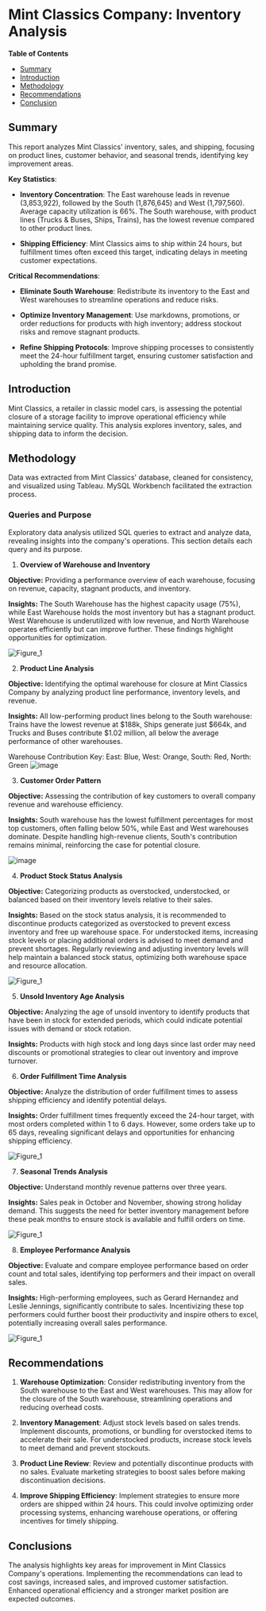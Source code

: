 # Mint Classics Company: Inventory Analysis

**Table of Contents**

- [Summary](#summary)
- [Introduction](#introduction)
- [Methodology](#methodology)
- [Recommendations](#recommendations)
- [Conclusion](#conclusion)

<a id="summary"></a>

## Summary

This report analyzes Mint Classics' inventory, sales, and shipping, focusing on product lines, customer behavior, and seasonal trends, identifying key improvement areas.

**Key Statistics**:

- **Inventory Concentration**: The East warehouse leads in revenue (3,853,922), followed by the South (1,876,645) and West (1,797,560). Average capacity utilization is 66%. The South warehouse, with product lines (Trucks & Buses, Ships, Trains), has the lowest revenue compared to other product lines.

- **Shipping Efficiency**: Mint Classics aims to ship within 24 hours, but fulfillment times often exceed this target, indicating delays in meeting customer expectations.

**Critical Recommendations**:

- **Eliminate South Warehouse**: Redistribute its inventory to the East and West warehouses to streamline operations and reduce risks.

- **Optimize Inventory Management**: Use markdowns, promotions, or order reductions for products with high inventory; address stockout risks and remove stagnant products.

- **Refine Shipping Protocols**: Improve shipping processes to consistently meet the 24-hour fulfillment target, ensuring customer satisfaction and upholding the brand promise.

<a id="introduction"></a>

## Introduction

Mint Classics, a retailer in classic model cars, is assessing the potential closure of a storage facility to improve operational efficiency while maintaining service quality. This analysis explores inventory, sales, and shipping data to inform the decision.

<a id="methodology"></a>

## Methodology

Data was extracted from Mint Classics' database, cleaned for consistency, and visualized using Tableau. MySQL Workbench facilitated the extraction process.

### Queries and Purpose

Exploratory data analysis utilized SQL queries to extract and analyze data, revealing insights into the company's operations. This section details each query and its purpose.

1. **Overview of Warehouse and Inventory**

**Objective:** Providing a performance overview of each warehouse, focusing on revenue, capacity, stagnant products, and inventory.

**Insights:** The South Warehouse has the highest capacity usage (75%), while East Warehouse holds the most inventory but has a stagnant product. West Warehouse is underutilized with low revenue, and North Warehouse operates efficiently but can improve further. These findings highlight opportunities for optimization.

![Figure_1](https://github.com/user-attachments/assets/d67ba411-ef72-4cab-8c21-7aa5400bb1c5)

2. **Product Line Analysis**

**Objective:** Identifying the optimal warehouse for closure at Mint Classics Company by analyzing product line performance, inventory levels, and revenue.

**Insights:** All low-performing product lines belong to the South warehouse: Trains have the lowest revenue at $188k, Ships generate just $664k, and Trucks and Buses contribute $1.02 million, all below the average performance of other warehouses.

Warehouse Contribution Key:
East: Blue,
West: Orange,
South: Red,
North: Green
![image](https://github.com/user-attachments/assets/5a01fdd7-2939-41f8-a586-e1ec508274c9)


3. **Customer Order Pattern**

**Objective:** Assessing the contribution of key customers to overall company revenue and warehouse efficiency.

**Insights:** South warehouse has the lowest fulfillment percentages for most top customers, often falling below 50%, while East and West warehouses dominate. Despite handling high-revenue clients, South's contribution remains minimal, reinforcing the case for potential closure.

![image](https://github.com/user-attachments/assets/fd22b37e-af4a-45e1-bf28-9b83598decbb)


4. **Product Stock Status Analysis**

**Objective:** Categorizing products as overstocked, understocked, or balanced based on their inventory levels relative to their sales.

**Insights:** Based on the stock status analysis, it is recommended to discontinue products categorized as overstocked to prevent excess inventory and free up warehouse space. For understocked items, increasing stock levels or placing additional orders is advised to meet demand and prevent shortages. Regularly reviewing and adjusting inventory levels will help maintain a balanced stock status, optimizing both warehouse space and resource allocation.

![Figure_1](https://github.com/user-attachments/assets/9baf9e42-3e66-40b0-9589-82796d339d66)


5. **Unsold Inventory Age Analysis**

**Objective:** Analyzing the age of unsold inventory to identify products that have been in stock for extended periods, which could indicate potential issues with demand or stock rotation.

**Insights:** Products with high stock and long days since last order may need discounts or promotional strategies to clear out inventory and improve turnover.

6. **Order Fulfillment Time Analysis**

**Objective:** Analyze the distribution of order fulfillment times to assess shipping efficiency and identify potential delays.

**Insights:** Order fulfillment times frequently exceed the 24-hour target, with most orders completed within 1 to 6 days. However, some orders take up to 65 days, revealing significant delays and opportunities for enhancing shipping efficiency.

![Figure_1](https://github.com/user-attachments/assets/d31361f1-915a-49e3-a90b-902111b9b076)


7. **Seasonal Trends Analysis**

**Objective:** Understand monthly revenue patterns over three years.

**Insights:** Sales peak in October and November, showing strong holiday demand. This suggests the need for better inventory management before these peak months to ensure stock is available and fulfill orders on time.

![Figure_1](https://github.com/user-attachments/assets/bed0ddc4-2abe-4d6d-9cf9-e1f99a38d17d)


8. **Employee Performance Analysis**

**Objective:** Evaluate and compare employee performance based on order count and total sales, identifying top performers and their impact on overall sales.

**Insights:** High-performing employees, such as Gerard Hernandez and Leslie Jennings, significantly contribute to sales. Incentivizing these top performers could further boost their productivity and inspire others to excel, potentially increasing overall sales performance.

![Figure_1](https://github.com/user-attachments/assets/f688ed56-8c2e-418e-ae17-f58a1d1223a5)


<a id="recommedations"></a>

## Recommendations

1. **Warehouse Optimization**: Consider redistributing inventory from the South warehouse to the East and West warehouses. This may allow for the closure of the South warehouse, streamlining operations and reducing overhead costs.
   
2. **Inventory Management**: Adjust stock levels based on sales trends. Implement discounts, promotions, or bundling for overstocked items to accelerate their sale. For understocked products, increase stock levels to meet demand and prevent stockouts.

3. **Product Line Review**: Review and potentially discontinue products with no sales. Evaluate marketing strategies to boost sales before making discontinuation decisions.

4. **Improve Shipping Efficiency**: Implement strategies to ensure more orders are shipped within 24 hours. This could involve optimizing order processing systems, enhancing warehouse operations, or offering incentives for timely shipping.

<a id="conclusion"></a>

## Conclusions

The analysis highlights key areas for improvement in Mint Classics Company's operations. Implementing the recommendations can lead to cost savings, increased sales, and improved customer satisfaction. Enhanced operational efficiency and a stronger market position are expected outcomes.
